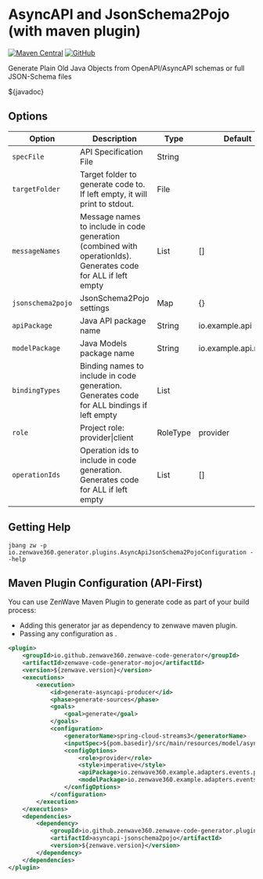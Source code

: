 # AsyncAPI and JsonSchema2Pojo (with maven plugin)

[![Maven Central](https://img.shields.io/maven-central/v/io.github.zenwave360.zenwave-code-generator/zenwave-code-generator.svg?label=Maven%20Central&logo=apachemaven)](https://search.maven.org/artifact/io.github.zenwave360.zenwave-code-generator/zenwave-code-generator)
[![GitHub](https://img.shields.io/github/license/ZenWave360/zenwave-code-generator)](https://github.com/ZenWave360/zenwave-code-generator/blob/main/LICENSE)

Generate Plain Old Java Objects from OpenAPI/AsyncAPI schemas or full JSON-Schema files

${javadoc}

## Options

| **Option**        | **Description**                                                                                                | **Type** | **Default**          | **Values**       |
| ----------------- | -------------------------------------------------------------------------------------------------------------- | -------- | -------------------- | ---------------- |
| `specFile`        | API Specification File                                                                                         | String   |                      |                  |
| `targetFolder`    | Target folder to generate code to. If left empty, it will print to stdout.                                     | File     |                      |                  |
| `messageNames`    | Message names to include in code generation (combined with operationIds). Generates code for ALL if left empty | List     | []                   |                  |
| `jsonschema2pojo` | JsonSchema2Pojo settings                                                                                       | Map      | {}                   |                  |
| `apiPackage`      | Java API package name                                                                                          | String   | io.example.api       |                  |
| `modelPackage`    | Java Models package name                                                                                       | String   | io.example.api.model |                  |
| `bindingTypes`    | Binding names to include in code generation. Generates code for ALL bindings if left empty                     | List     |                      |                  |
| `role`            | Project role: provider\|client                                                                                 | RoleType | provider             | provider, client |
| `operationIds`    | Operation ids to include in code generation. Generates code for ALL if left empty                              | List     | []                   |                  |

## Getting Help

```shell
jbang zw -p io.zenwave360.generator.plugins.AsyncApiJsonSchema2PojoConfiguration --help
```

## Maven Plugin Configuration (API-First)

You can use ZenWave Maven Plugin to generate code as part of your build process:

- Adding this generator jar as dependency to zenwave maven plugin.
- Passing any configuration as <configOptions>.

```xml
<plugin>
    <groupId>io.github.zenwave360.zenwave-code-generator</groupId>
    <artifactId>zenwave-code-generator-mojo</artifactId>
    <version>${zenwave.version}</version>
    <executions>
        <execution>
            <id>generate-asyncapi-producer</id>
            <phase>generate-sources</phase>
            <goals>
                <goal>generate</goal>
            </goals>
            <configuration>
                <generatorName>spring-cloud-streams3</generatorName>
                <inputSpec>${pom.basedir}/src/main/resources/model/asyncapi.yml</inputSpec>
                <configOptions>
                    <role>provider</role>
                    <style>imperative</style>
                    <apiPackage>io.zenwave360.example.adapters.events.producer</apiPackage>
                    <modelPackage>io.zenwave360.example.adapters.events.model</modelPackage>
                </configOptions>
            </configuration>
        </execution>
    </executions>
    <dependencies>
        <dependency>
            <groupId>io.github.zenwave360.zenwave-code-generator.plugins</groupId>
            <artifactId>asyncapi-jsonschema2pojo</artifactId>
            <version>${zenwave.version}</version>
        </dependency>
    </dependencies>
</plugin>
```
